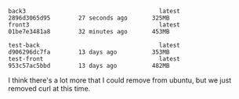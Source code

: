 ```
back3                                      latest              2896d3065d95        27 seconds ago       325MB
front3                                     latest              01be7e3481a8        32 minutes ago       453MB

test-back                                  latest              d906296dc7fa        13 days ago          353MB
test-front                                 latest              953c57ac5bbd        13 days ago          482MB
```
I think there's a lot more that I could remove from ubuntu, but we just removed curl at this time. 
